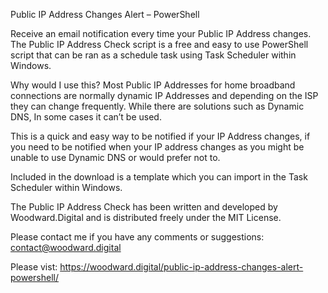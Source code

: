 Public IP Address Changes Alert – PowerShell

Receive an email notification every time your Public IP Address changes. The Public IP Address Check script is a free and easy to use PowerShell script that can be ran as a schedule task using Task Scheduler within Windows.

Why would I use this?
Most Public IP Addresses for home broadband connections are normally dynamic IP Addresses and depending on the ISP they can change frequently. While there are solutions such as Dynamic DNS, In some cases it can’t be used.

This is a quick and easy way to be notified if your IP Address changes, if you need to be notified when your IP address changes as you might be unable to use Dynamic DNS or would prefer not to.

Included in the download is a template which you can import in the Task Scheduler within Windows.

The Public IP Address Check has been written and developed by Woodward.Digital and is distributed freely under the MIT License.

Please contact me if you have any comments or suggestions: contact@woodward.digital

Please vist: https://woodward.digital/public-ip-address-changes-alert-powershell/
